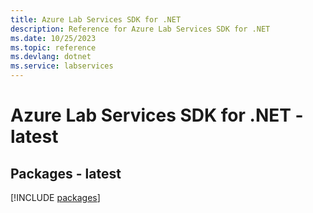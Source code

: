 ```yaml
---
title: Azure Lab Services SDK for .NET
description: Reference for Azure Lab Services SDK for .NET
ms.date: 10/25/2023
ms.topic: reference
ms.devlang: dotnet
ms.service: labservices
---
```

# Azure Lab Services SDK for .NET - latest
## Packages - latest
[!INCLUDE [packages](lab-services-index.md)]